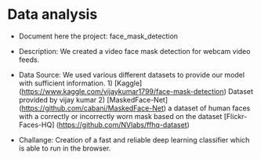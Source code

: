 # Data analysis
- Document here the project: face_mask_detection
- Description: We created a video face mask detection for webcam video feeds.
- Data Source: We used various different datasets to provide our model with sufficient information.
      1) [Kaggle] (https://www.kaggle.com/vijaykumar1799/face-mask-detection) Dataset provided by vijay kumar
      2) [MaskedFace-Net] (https://github.com/cabani/MaskedFace-Net) a dataset of human faces with a correctly or incorrectly worn mask based on the dataset [Flickr-Faces-HQ] (https://github.com/NVlabs/ffhq-dataset)

- Challange: Creation of a fast and reliable deep learning classifier which is able to run in the browser.
